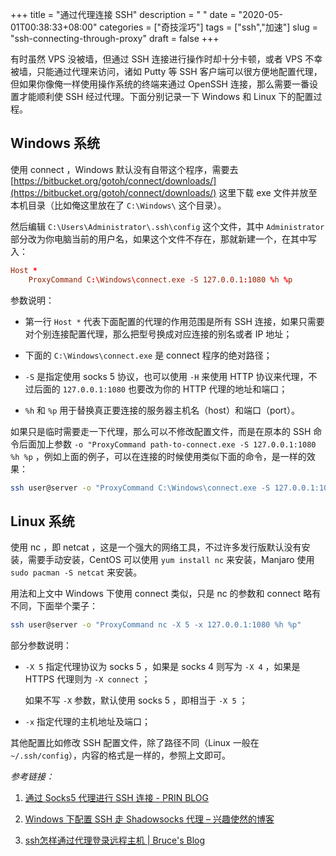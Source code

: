 +++
title = "通过代理连接 SSH"
description = " "
date = "2020-05-01T00:38:33+08:00"
categories = ["奇技淫巧"]
tags = ["ssh","加速"]
slug = "ssh-connecting-through-proxy"
draft = false
+++

有时虽然 VPS 没被墙，但通过 SSH 连接进行操作时却十分卡顿，或者 VPS 不幸被墙，只能通过代理来访问，诸如 Putty 等 SSH 客户端可以很方便地配置代理，但如果你像俺一样使用操作系统的终端来通过 OpenSSH 连接，那么需要一番设置才能顺利使 SSH 经过代理。下面分别记录一下 Windows 和 Linux 下的配置过程。

## Windows 系统

使用 connect ，Windows 默认没有自带这个程序，需要去 [https://bitbucket.org/gotoh/connect/downloads/](https://bitbucket.org/gotoh/connect/downloads/) 这里下载 exe 文件并放至本机目录（比如俺这里放在了 `C:\Windows\` 这个目录）。

然后编辑 `C:\Users\Administrator\.ssh\config` 这个文件，其中 `Administrator` 部分改为你电脑当前的用户名，如果这个文件不存在，那就新建一个，在其中写入：

```conf
Host *
    ProxyCommand C:\Windows\connect.exe -S 127.0.0.1:1080 %h %p
```

参数说明：

* 第一行 `Host *` 代表下面配置的代理的作用范围是所有 SSH 连接，如果只需要对个别连接配置代理，那么把型号换成对应连接的别名或者 IP 地址；

* 下面的 `C:\Windows\connect.exe` 是 connect 程序的绝对路径；

* `-S` 是指定使用 socks 5 协议，也可以使用 `-H` 来使用 HTTP 协议来代理，不过后面的 `127.0.0.1:1080` 也要改为你的 HTTP 代理的地址和端口；

* `%h` 和 `%p` 用于替换真正要连接的服务器主机名（host）和端口（port）。

如果只是临时需要走一下代理，那么可以不修改配置文件，而是在原本的 SSH 命令后面加上参数 `-o "ProxyCommand path-to-connect.exe -S 127.0.0.1:1080 %h %p` ，例如上面的例子，可以在连接的时候使用类似下面的命令，是一样的效果：

```bash
ssh user@server -o "ProxyCommand C:\Windows\connect.exe -S 127.0.0.1:1080 %h %p"
```

## Linux 系统

使用 nc ，即 netcat ，这是一个强大的网络工具，不过许多发行版默认没有安装，需要手动安装，CentOS 可以使用 `yum install nc` 来安装，Manjaro 使用 `sudo pacman -S netcat` 来安装。

用法和上文中 Windows 下使用 connect 类似，只是 nc 的参数和 connect 略有不同，下面举个栗子：

```bash
ssh user@server -o "ProxyCommand nc -X 5 -x 127.0.0.1:1080 %h %p"
```

部分参数说明：

* `-X 5` 指定代理协议为 socks 5 ，如果是 socks 4 则写为 `-X 4` ，如果是 HTTPS 代理则为 `-X connect` ；

    如果不写 `-X` 参数，默认使用 socks 5 ，即相当于 `-X 5` ；

* `-x` 指定代理的主机地址及端口；

其他配置比如修改 SSH 配置文件，除了路径不同（Linux 一般在 `~/.ssh/config`），内容的格式是一样的，参照上文即可。



*参考链接：*

1. [通过 Socks5 代理进行 SSH 连接 - PRIN BLOG](https://printempw.github.io/ssh-over-proxy/)

2. [Windows 下配置 SSH 走 Shadowsocks 代理 – 兴趣使然的博客](https://one-piece.blue/pc-software/ssh-via-shadowsocks/)

3. [ssh怎样通过代理登录远程主机 | Bruce's Blog](https://www.xiebruce.top/650.html)